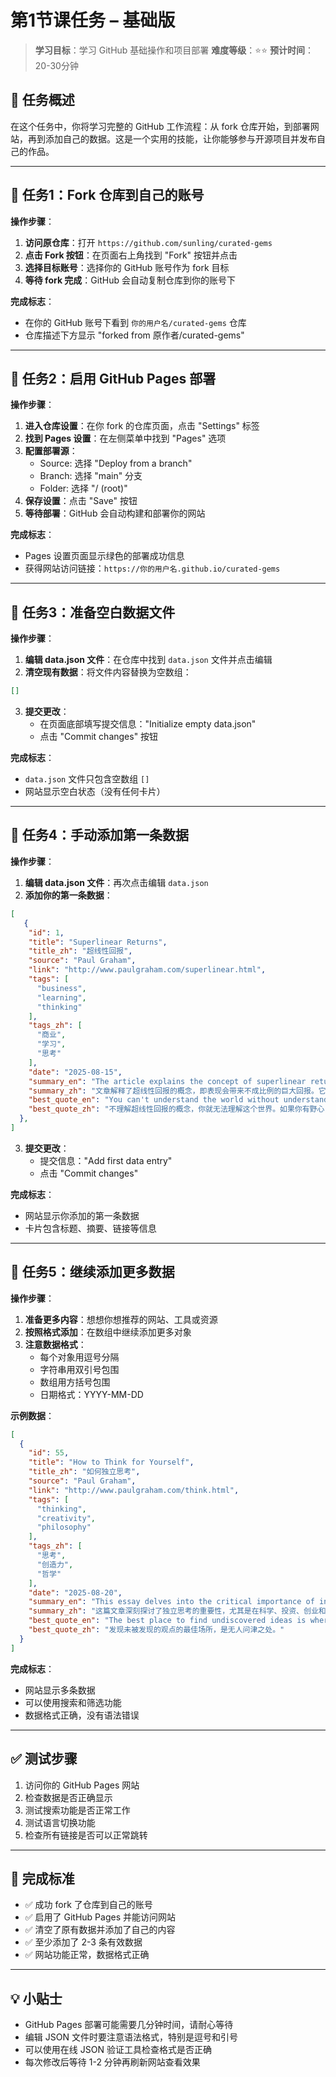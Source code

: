 # 第1节课任务 – 基础版

> **学习目标**：学习 GitHub 基础操作和项目部署
> **难度等级**：⭐⭐
> **预计时间**：20-30分钟

## 🎯 任务概述

在这个任务中，你将学习完整的 GitHub 工作流程：从 fork 仓库开始，到部署网站，再到添加自己的数据。这是一个实用的技能，让你能够参与开源项目并发布自己的作品。

---

## 📝 任务1：Fork 仓库到自己的账号

**操作步骤**：

1. **访问原仓库**：打开 `https://github.com/sunling/curated-gems`
2. **点击 Fork 按钮**：在页面右上角找到 "Fork" 按钮并点击
3. **选择目标账号**：选择你的 GitHub 账号作为 fork 目标
4. **等待 fork 完成**：GitHub 会自动复制仓库到你的账号下

**完成标志**：
- 在你的 GitHub 账号下看到 `你的用户名/curated-gems` 仓库
- 仓库描述下方显示 "forked from 原作者/curated-gems"

---

## 📝 任务2：启用 GitHub Pages 部署

**操作步骤**：

1. **进入仓库设置**：在你 fork 的仓库页面，点击 "Settings" 标签
2. **找到 Pages 设置**：在左侧菜单中找到 "Pages" 选项
3. **配置部署源**：
   - Source: 选择 "Deploy from a branch"
   - Branch: 选择 "main" 分支
   - Folder: 选择 "/ (root)"
4. **保存设置**：点击 "Save" 按钮
5. **等待部署**：GitHub 会自动构建和部署你的网站

**完成标志**：
- Pages 设置页面显示绿色的部署成功信息
- 获得网站访问链接：`https://你的用户名.github.io/curated-gems`

---

## 📝 任务3：准备空白数据文件

**操作步骤**：

1. **编辑 data.json 文件**：在仓库中找到 `data.json` 文件并点击编辑
2. **清空现有数据**：将文件内容替换为空数组：
```json
[]
```
3. **提交更改**：
   - 在页面底部填写提交信息："Initialize empty data.json"
   - 点击 "Commit changes" 按钮

**完成标志**：
- `data.json` 文件只包含空数组 `[]`
- 网站显示空白状态（没有任何卡片）

---

## 📝 任务4：手动添加第一条数据

**操作步骤**：

1. **编辑 data.json 文件**：再次点击编辑 `data.json`
2. **添加你的第一条数据**：
```json
[
   {
    "id": 1,
    "title": "Superlinear Returns",
    "title_zh": "超线性回报",
    "source": "Paul Graham",
    "link": "http://www.paulgraham.com/superlinear.html",
    "tags": [
      "business",
      "learning",
      "thinking"
    ],
    "tags_zh": [
      "商业",
      "学习",
      "思考"
    ],
    "date": "2025-08-15",
    "summary_en": "The article explains the concept of superlinear returns, where performance yields disproportionately large rewards. It highlights two main causes: exponential growth and thresholds. Exponential growth, like in startups or learning, allows for rapid scaling. Thresholds, such as winning a competition, create winner-take-all scenarios. The key is to seek work that compounds, either directly by building infrastructure or indirectly through learning. Continuous learning is essential for achieving superlinear returns and adapting to an ever-changing world.",
    "summary_zh": "文章解释了超线性回报的概念，即表现会带来不成比例的巨大回报。它强调了两个主要原因：指数增长和阈值。指数增长，如在初创企业或学习中，可以实现快速扩张。阈值，如赢得比赛，会创造赢者通吃的局面。关键是寻找能带来复利效应的工作，可以直接通过建设基础设施，也可以通过间接学习。持续学习对于获得超线性回报和适应不断变化的世界至关重要。",
    "best_quote_en": "You can't understand the world without understanding the concept of superlinear returns. And if you're ambitious you definitely should, because this will be the wave you surf on.",
    "best_quote_zh": "不理解超线性回报的概念，你就无法理解这个世界。如果你有野心，你绝对应该理解它，因为这将是你乘风破浪的浪潮。"
  },
]
```
3. **提交更改**：
   - 提交信息："Add first data entry"
   - 点击 "Commit changes"

**完成标志**：
- 网站显示你添加的第一条数据
- 卡片包含标题、摘要、链接等信息

---

## 📝 任务5：继续添加更多数据

**操作步骤**：

1. **准备更多内容**：想想你想推荐的网站、工具或资源
2. **按照格式添加**：在数组中继续添加更多对象
3. **注意数据格式**：
   - 每个对象用逗号分隔
   - 字符串用双引号包围
   - 数组用方括号包围
   - 日期格式：YYYY-MM-DD

**示例数据**：
```json
[
  {
    "id": 55,
    "title": "How to Think for Yourself",
    "title_zh": "如何独立思考",
    "source": "Paul Graham",
    "link": "http://www.paulgraham.com/think.html",
    "tags": [
      "thinking",
      "creativity",
      "philosophy"
    ],
    "tags_zh": [
      "思考",
      "创造力",
      "哲学"
    ],
    "date": "2025-08-20",
    "summary_en": "This essay delves into the critical importance of independent thinking, particularly in fields like science, investment, entrepreneurship, and writing, where novelty is essential for success. It contrasts these fields with others where conformity and adherence to established norms are sufficient. The author argues that independent-mindedness is largely innate but can be cultivated by minimizing exposure to conventional beliefs, surrounding oneself with like-minded individuals, and reading broadly to understand diverse perspectives. The core components of independent thinking are identified as fastidiousness about truth, resistance to being told what to think, and curiosity. The essay emphasizes the need for critical evaluation of information, skepticism towards prevailing opinions, and a delight in counterintuitive ideas. It offers practical advice on fostering these qualities, advocating for intellectual curiosity, and finding environments that encourage independent thought. The author speaks to the isolating aspects of independent thought, especially in environments like high school, and encourages the cultivation of a network of independent thinkers. The essay resonates by reminding us to actively question and explore, rather than passively accept. It is a powerful call for intellectual courage and the pursuit of original thought in a world that often values conformity.",
    "summary_zh": "这篇文章深刻探讨了独立思考的重要性，尤其是在科学、投资、创业和写作等领域，在这些领域中，创新是成功的关键。文章将这些领域与那些遵循既定规范就足够的行业进行了对比。作者认为，独立思考在很大程度上是天生的，但可以通过减少对传统观念的接触，与志同道合的人交往，以及广泛阅读以理解不同的观点来培养。独立思考的核心要素被确定为对真理的严谨、对被告知该怎么想的抵制和好奇心。文章强调需要批判性地评估信息，对流行的观点持怀疑态度，并乐于接受违反直觉的想法。它提出了培养这些品质的实用建议，倡导智力上的好奇心，并寻找鼓励独立思考的环境。作者提到了独立思考的孤立性，尤其是在高中这样的环境中，并鼓励建立一个独立思考者的网络。这篇文章引起了我们的共鸣，它提醒我们主动质疑和探索，而不是被动接受。在当今这个常常重视一致性的世界里，这是一篇对智力勇气和追求原创思想的有力呼吁。读完之后，我深感共鸣的是作者对于“求真”的极致追求，以及对于“人云亦云”的深刻警惕，这不仅仅是一种思考方式，更是一种生活态度。我们应该时刻保持好奇心，敢于挑战权威，才能在人生的道路上不断前行，发现属于自己的独特价值。",
    "best_quote_en": "The best place to find undiscovered ideas is where no one else is looking.",
    "best_quote_zh": "发现未被发现的观点的最佳场所，是无人问津之处。"
  }
]
```

**完成标志**：
- 网站显示多条数据
- 可以使用搜索和筛选功能
- 数据格式正确，没有语法错误

---

## ✅ 测试步骤

1. 访问你的 GitHub Pages 网站
2. 检查数据是否正确显示
3. 测试搜索功能是否正常工作
4. 测试语言切换功能
5. 检查所有链接是否可以正常跳转

---

## 🎉 完成标准

- ✅ 成功 fork 了仓库到自己的账号
- ✅ 启用了 GitHub Pages 并能访问网站
- ✅ 清空了原有数据并添加了自己的内容
- ✅ 至少添加了 2-3 条有效数据
- ✅ 网站功能正常，数据格式正确

---

## 💡 小贴士

- GitHub Pages 部署可能需要几分钟时间，请耐心等待
- 编辑 JSON 文件时要注意语法格式，特别是逗号和引号
- 可以使用在线 JSON 验证工具检查格式是否正确
- 每次修改后等待 1-2 分钟再刷新网站查看效果

